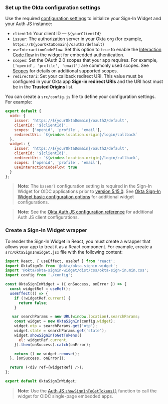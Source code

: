 ### Set up the Okta configuration settings

Use the required [configuration settings](#okta-org-app-integration-configuration-settings) to initialize your Sign-In Widget and your Auth JS instance:

* `clientId`: Your client ID &mdash; `${yourClientId}`
* `issuer`: The authorization server in your Okta org (for example, `https://${yourOktaDomain}/oauth2/default`)
* `useInteractionCodeFlow`: Set this option to `true` to enable the [Interaction Code flow](/docs/concepts/interaction-code/#the-interaction-code-flow) in the widget for embedded authentication.
* `scopes`: Set the OAuth 2.0 scopes that your app requires. For example, `['openid', 'profile', 'email']` are commonly used scopes. See [Scopes](/docs/reference/api/oidc/#scopes) for details on additional supported scopes.
* `redirectUri`: Set your callback redirect URI. This value must be configured in your Okta app **Sign-in redirect URIs** and the URI host must be in the **Trusted Origins** list.

You can create a `src/config.js` file to define your configuration settings. For example:

```js
export default {
  oidc: {
    issuer: 'https://${yourOktaDomain}/oauth2/default',
    clientId: '${clientId}',
    scopes: ['openid', 'profile', 'email'],
    redirectUri: `${window.location.origin}/login/callback`
  },
  widget: {
    issuer: 'https://${yourOktaDomain}/oauth2/default',
    clientId: '${clientId}',
    redirectUri: `${window.location.origin}/login/callback`,
    scopes: ['openid', 'profile', 'email'],
    useInteractionCodeFlow: true
  }
};
```

> **Note:** The `baseUrl` configuration setting is required in the Sign-In Widget for OIDC applications prior to [version 5.15.0](https://github.com/okta/okta-signin-widget/releases/tag/okta-signin-widget-5.15.0). See [Okta Sign-In Widget basic configuration options](https://github.com/okta/okta-signin-widget#basic-config-options) for additional widget configurations.

> **Note:** See the [Okta Auth JS configuration reference](https://github.com/okta/okta-auth-js#configuration-reference) for additional Auth JS client configurations.

### Create a Sign-In Widget wrapper

To render the Sign-In Widget in React, you must create a wrapper that allows your app to treat it as a React component. For example, create a `src/OktaSignInWidget.jsx` file with the following content:

```js
import React, { useEffect, useRef } from 'react';
import OktaSignIn from '@okta/okta-signin-widget';
import '@okta/okta-signin-widget/dist/css/okta-sign-in.min.css';
import config from './config';

const OktaSignInWidget = ({ onSuccess, onError }) => {
  const widgetRef = useRef();
  useEffect(() => {
    if (!widgetRef.current) {
      return false;
    }

   var searchParams = new URL(window.location).searchParams;
    const widget = new OktaSignIn(config.widget);
    widget.otp = searchParams.get('otp');
    widget.state = searchParams.get('state');
    widget.showSignInToGetTokens({
      el: widgetRef.current,
    }).then(onSuccess).catch(onError);

    return () => widget.remove();
  }, [onSuccess, onError]);

  return (<div ref={widgetRef} />);
};

export default OktaSignInWidget;

```

> **Note:** Use the [Auth JS `showSignInToGetTokens()`](https://github.com/okta/okta-signin-widget#showsignintogettokens) function to call the widget for OIDC single-page embedded apps.
